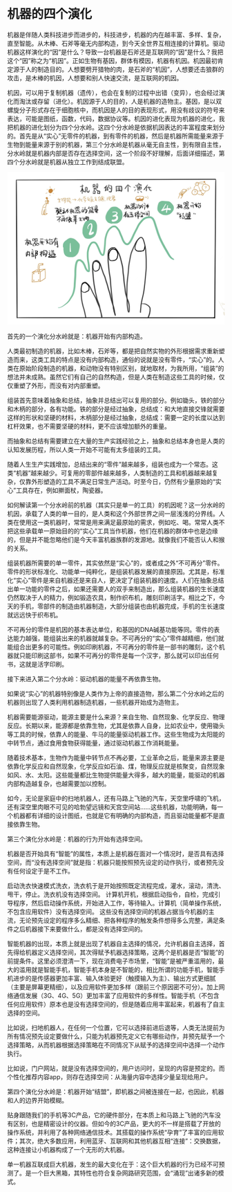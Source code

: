 # 机器的四个演化

机器是伴随人类科技进步而进步的，科技进步，机器的内在越丰富、多样、复杂，直至智能。从木棒、石斧等毫无内部构造，到今天全世界互相连接的计算机。驱动机器这样演化的“因”是什么？导致一台机器是石斧还是互联网的“因”是什么？我把这个“因”称之为“机因”。正如生物有基因，群体有模因，机器有机因。机因最初肯定源于人的制造目的。人想要劈开猎物的肉，是石斧的“机因”，人想要还击狼群的攻击，是木棒的机因，人想要和别人快速交流，是互联网的机因。

机因，可以用于复制机器（遗传），也会在复制的过程中出错（变异），也会经过演化而淘汰或存留（进化）。机因源于人的目的，人是机器的造物主。基因，是以双螺旋分子形式存在于细胞核中，而机因是人的目的表现形式，用没有歧议的符号来表达，可能是图纸，函数，代码，数据协议等。机因的进化表现为机器的进化，我把机器的进化划分为四个分水岭。这四个分水岭是依据机因表达的丰富程度来划分的。首先是从“实心”无零件的机器，到有零件的机器，然后是机器所需能量来源于生物到能量来源于别的机器，第三个分水岭是机器从毫无自主性，到有限自主性，分水岭就是机器内部是否存在选择空间，这一个阶段不好理解，后面详细描述，第四个分水岭就是机器从独立工作到结成联盟。

![](assets/markdown-img-paste-2022101307022232.png)

首先的一个演化分水岭就是：机器开始有内部构造。

人类最初制造的机器，比如木棒，石斧等，都是把自然实物的外形根据需求重新塑造而来，这类工具的特点是没有内部构造，通俗的说就是没有零件，“实心”的。人类在原始阶段制造的机器，和动物没有特别区别，就地取材，为我所用，“组装”的想法并未成熟。虽然它们有自己的自然构造，但是人类在制造这些工具的时候，仅仅重塑了外形，而没有对内部重塑。

组装首先意味着抽象和总结，抽象并总结出可以复用的部分。例如锄头，铁的部分和木柄的部分，各有功能。铁的部分是经过抽象，总结成：和大地直接交锋就需要这样的形状和坚硬的材料，木柄部分是经过抽象，总结成：需要一定的长度以达到杠杆效果，也不需要坚硬的材料，更不应该增加额外的重量。

而抽象和总结有需要建立在大量的生产实践经验之上，抽象和总结本身也是人类的认知发展历程，所以人类一开始不可能有太多组装的工具。

随着人生生产实践增加，总结出来的“零件”越来越多，组装也成为一个常态。这类“机器”越来越少。可复用的零部件越来越多，人类制造的工具和机器越来越复杂，仅靠外形塑造的工具不满足日常生产活动。时至今日，仍然有少量原始的“实心”工具存在，例如擀面杖，陶瓷器。

如何解读第一个分水岭前的机器（其实只是单一的工具）的机因呢？这一分水岭的机因，承载了人类的单一目的，是人类和这个外部世界之间一层浅浅的分界线。人类在使用这一类机器时，常常是用来满足最原始的需求，例如吃、喝。常常人类不把这些承载单一原始目的的“实心”工具当作机器，他们在机器的群体中也是边缘的，但是并不能忽略他们是今天丰富机器族群的发源地。就像我们不能否认人和猴的关系。

组装机器所需要的单一零件，其实依然是“实心”的，或者成之外“不可再分”零件。零件的形状标准化、功能单一纯粹化，是组装机器发展的直接原因。尤其是，标准化“实心”零件是来自机器还是来自人，更决定了组装机器的速度。人们在抽象总结出单一功能的零件之后，如果还需要人的双手来制造出，那么组装机器的生长速度仍然取决于人的精力，例如锻造农具，制作织布机，雕刻印刷活字。相比之下，今天的手机，零部件的制造由机器制造，大部分组装也由机器完成，手机的生长速度就远远快于织布机。

不可再分的零件是机因的基本表达单位，和基因的DNA碱基功能等同。零件的表达能力越强，能组装出来的机器就越复杂。不可再分的“实心”零件越精细，他们就能组合出更多的可能性。例如印刷机器，不可再分的零件是一部书的雕刻，这个机器就只能印刷这部书，如果不可再分的零件是每一个汉字，那么就可以印出任何书，这就是活字印刷。

接下来进入第二个分水岭：驱动机器的能量不再依靠生物。

如果说“实心”的机器特别像是人类作为上帝的直接造物，那么第二个分水岭之后的机器则出现了人类利用机器制造机器，一些机器开始成为造物主。

机器需要能源驱动，能源主要是什么来源？来自生物、自然现象、化学反应、物理反应。长期以来，能源都是依靠生物，尤其是依靠人自身，比如农业中，使用锄头等工具的时候，依靠人的能量、牛马的能量驱动机器工作。这些生物成为太阳能的中转节点，通过食用食物获得能量，通过驱动机器工作消耗能量。

随着技术基本，生物作为能量中转节点不再必要，工业革命之后，能量来源主要是依靠化学反应和自然现象，化学反应如石油、煤，物理反应就是核聚变，自然现象如风、水、太阳。这些能量都比生物提供能量大得多，越大的能量，能驱动的机器内部构造越复杂，也越需要加以控制。

如今，无论是家庭中的扫地机器人，还有马路上飞驰的汽车，天空里呼啸的飞机，还有深空里肉眼不可见的哈勃望远镜和天宫空间站……这些机器，功能明确，每一个机器都有详细的设计图纸，也就是它有明确的内部构造，而且驱动能量都不是直接依靠生物。

第三个演化分水岭是：机器的行为开始有选择空间。

机器是否开始具有“智能”的属性，本质上是机器在面对一个情况时，是否具有选择空间，而“没有选择空间”就是指：机器只能按照预先设定的动作执行，或者预先没有任何设定于是不工作。

启动洗衣快速模式洗衣，洗衣机于是开始按照既定流程完成，灌水，滚动，清洗、甩干，停止。洗衣机没有选择空间。
计算机开机，根据启动指令，自检，完成引导程序，然后启动操作系统，开始进入工作，等待输入。计算机（简单操作系统，不包含应用软件）没有选择空间。
这些没有选择空间的机器占据当今机器的主流，无论预先设定的程序多么精细、把各种程序的触发条件想得多么完整，满足条件之后机器接下来要做什么，都是没有选择空间的。

智能机器的出现，本质上就是出现了机器自主选择的情况，允许机器自主选择，首先得给机器定义选择空间，其次得赋予机器选择策略，这两个是机器是否“智能”的前提条件。这里必须澄清一下，现在消费电子市场里，“智能”是被严重滥用的，最大的滥用就是智能手机，智能手机本身是不智能的，相比所谓的功能手机，智能手机进步的是传感器更加丰富、输入体验更好（触摸输入为主）、输出方式更细腻（主要是屏幕更精细），以及应用软件更加多样（跟前三个原因密不可分）。加上网络通信发展（3G、4G、5G）更加丰富了应用软件的多样性。智能手机（不包含任何应用软件）原本也是没有选择空间的，但是随着应用丰富起来，机器有了自主选择的空间。

比如说，扫地机器人，在任何一个位置，它可以选择前进后退等，人类无法提前为所有情况预先设定要做什么，只能为机器预先定义它有哪些动作，并预先赋予一个选择策略，从而机器根据选择策略在不同情况下从赋予的选择空间中选择一个动作执行。

比如说，门户网站，就是没有选择空间的，用户访问时，呈现的内容是预定的。而个性化推荐内容app，则存在选择空间：从海量内容中选择少量呈现给用户。

第四个演化分水岭是：机器开始“结盟”，即机器之间被连接在一起，也因此，机器和人的边界开始模糊。

贴身跟随我们的手机等3C产品，它的硬件部分，在本质上和马路上飞驰的汽车没有区别，也是精密设计的仪器。但如今的3C产品，更大的不一样是搭载了开放的操作系统，并利用了各种网络通信技术。其搭载的操作系统“孕育”了丰富的应用软件；其次，绝大多数应用，利用蓝牙、互联网和其他机器互相“连接”：交换数据，这种连接让小机器构成了一个无形的大机器。

单一机器互联成巨大机器，发生的最大变化在于：这个巨大机器的行为已经不可预测了。是一个巨大黑箱，其特性也符合复杂网路研究范围，会“涌现”出诸多新的模式。
